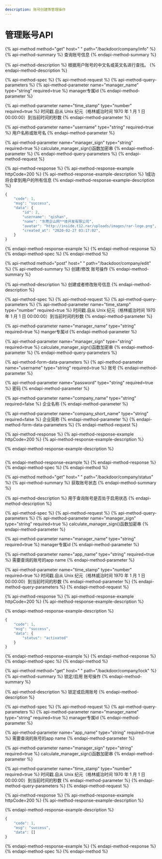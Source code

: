 ```yaml
---
description: 账号创建等管理操作
---
```


# 管理账号API

{% api-method method="get" host=" " path="/backdoor/company/info" %}
{% api-method-summary %}
查询账号信息
{% endapi-method-summary %}

{% api-method-description %}
根据用户账号的中文名或英文名进行查找。
{% endapi-method-description %}

{% api-method-spec %}
{% api-method-request %}
{% api-method-query-parameters %}
{% api-method-parameter name="manager\_name" type="string" required=true %}
manager专属id
{% endapi-method-parameter %}

{% api-method-parameter name="time\_stamp" type="number" required=true %}
时间戳.自从 Unix 纪元（格林威治时间 1970 年 1 月 1 日 00:00:00）到当前时间的秒数
{% endapi-method-parameter %}

{% api-method-parameter name="username" type="string" required=true %}
用户名称或账号名
{% endapi-method-parameter %}

{% api-method-parameter name="manager\_sign" type="string" required=true %}
calculate\_manager\_sign\(\)函数加密串
{% endapi-method-parameter %}
{% endapi-method-query-parameters %}
{% endapi-method-request %}

{% api-method-response %}
{% api-method-response-example httpCode=200 %}
{% api-method-response-example-description %}
1成功将会拿到用户的所有信息
{% endapi-method-response-example-description %}

```javascript
{
    "code": 1,
    "msg": "success",
    "data": {
        "id": 2,
        "username": "qishan",
        "name": "东莞企山网**技开发有限公司",
        "avatar": "http://inside.t12.rar/uploads/images/rar-logo.png",
        "created_at": "2020-02-27 03:17:02",
    }
}
```
{% endapi-method-response-example %}
{% endapi-method-response %}
{% endapi-method-spec %}
{% endapi-method %}



{% api-method method="post" host=" " path="/backdoor/company/edit" %}
{% api-method-summary %}
创建/修改 账号操作
{% endapi-method-summary %}

{% api-method-description %}
创建或者修改账号信息
{% endapi-method-description %}

{% api-method-spec %}
{% api-method-request %}
{% api-method-query-parameters %}
{% api-method-parameter name="time\_stamp" type="number" required=true %}
时间戳.自从 Unix 纪元（格林威治时间 1970 年 1 月 1 日 00:00:00）到当前时间的秒数
{% endapi-method-parameter %}

{% api-method-parameter name="manager\_name" type="string" required=true %}
manger专属id
{% endapi-method-parameter %}

{% api-method-parameter name="manager\_sign" type="string" required=true %}
calculate\_manager\_sign\(\)函数加密串
{% endapi-method-parameter %}
{% endapi-method-query-parameters %}

{% api-method-form-data-parameters %}
{% api-method-parameter name="username" type="string" required=true %}
账号
{% endapi-method-parameter %}

{% api-method-parameter name="password" type="string" required=true %}
密码
{% endapi-method-parameter %}

{% api-method-parameter name="company\_name" type="string" required=false %}
企业名称
{% endapi-method-parameter %}

{% api-method-parameter name="company\_short\_name" type="string" required=false %}
企业简称
{% endapi-method-parameter %}
{% endapi-method-form-data-parameters %}
{% endapi-method-request %}

{% api-method-response %}
{% api-method-response-example httpCode=200 %}
{% api-method-response-example-description %}

{% endapi-method-response-example-description %}

```

```
{% endapi-method-response-example %}
{% endapi-method-response %}
{% endapi-method-spec %}
{% endapi-method %}



{% api-method method="get" host=" " path="/backdoor/company/status" %}
{% api-method-summary %}
获取账号状态
{% endapi-method-summary %}

{% api-method-description %}
用于查询账号是否处于启用状态
{% endapi-method-description %}

{% api-method-spec %}
{% api-method-request %}
{% api-method-query-parameters %}
{% api-method-parameter name="manager\_sign" type="string" required=true %}
calculate\_manager\_sign\(\)函数加密串
{% endapi-method-parameter %}

{% api-method-parameter name="manager\_name" type="string" required=true %}
manager专属id
{% endapi-method-parameter %}

{% api-method-parameter name="app\_name" type="string" required=true %}
需要查询的账号的app name
{% endapi-method-parameter %}

{% api-method-parameter name="time\_stamp" type="number" required=true %}
时间戳.自从 Unix 纪元（格林威治时间 1970 年 1 月 1 日 00:00:00）到当前时间的秒数
{% endapi-method-parameter %}
{% endapi-method-query-parameters %}
{% endapi-method-request %}

{% api-method-response %}
{% api-method-response-example httpCode=200 %}
{% api-method-response-example-description %}

{% endapi-method-response-example-description %}

```javascript
{
    "code": 1,
    "msg": "success",
    "data": {
        "status": "activated"
    }
}
```
{% endapi-method-response-example %}
{% endapi-method-response %}
{% endapi-method-spec %}
{% endapi-method %}



{% api-method method="get" host=" " path="/backdoor/company/lock" %}
{% api-method-summary %}
锁定/启用 账号操作
{% endapi-method-summary %}

{% api-method-description %}
锁定或启用账号
{% endapi-method-description %}

{% api-method-spec %}
{% api-method-request %}
{% api-method-query-parameters %}
{% api-method-parameter name="manager\_name" type="string" required=true %}
manager专属id
{% endapi-method-parameter %}

{% api-method-parameter name="app\_name" type="string" required=true %}
需要查询的账号的app name
{% endapi-method-parameter %}

{% api-method-parameter name="manager\_sign" type="string" required=true %}
calculate\_manager\_sign\(\)函数加密串
{% endapi-method-parameter %}

{% api-method-parameter name="time\_stamp" type="number" required=true %}
时间戳.自从 Unix 纪元（格林威治时间 1970 年 1 月 1 日 00:00:00）到当前时间的秒数
{% endapi-method-parameter %}
{% endapi-method-query-parameters %}
{% endapi-method-request %}

{% api-method-response %}
{% api-method-response-example httpCode=200 %}
{% api-method-response-example-description %}

{% endapi-method-response-example-description %}

```javascript
{
    "code": 1,
    "msg": "success",
    "data": []
}
```
{% endapi-method-response-example %}
{% endapi-method-response %}
{% endapi-method-spec %}
{% endapi-method %}

